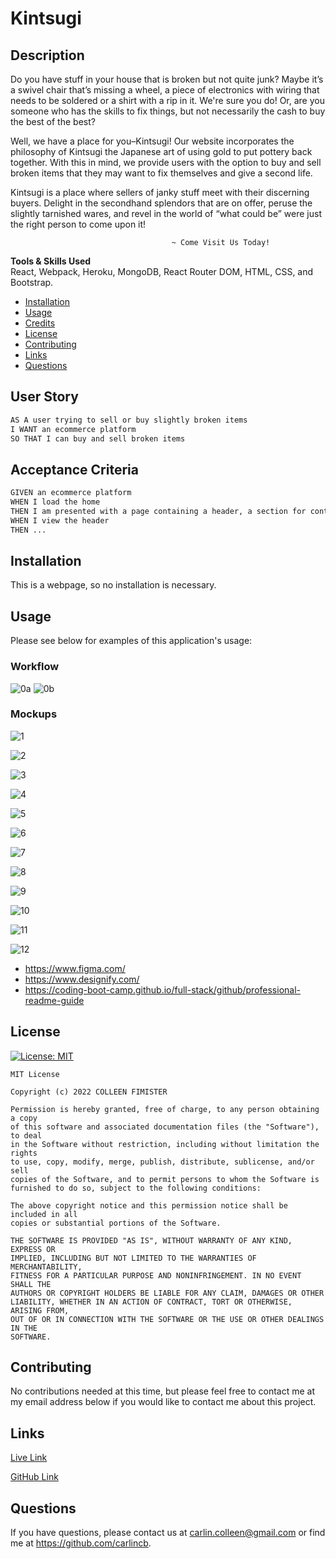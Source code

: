 # Kintsugi

## Description

Do you have stuff in your house that is broken but not quite junk? Maybe it’s a swivel chair that’s missing a wheel, a piece of electronics with wiring that needs to be soldered or a shirt with a rip in it. We're sure you do! Or, are you someone who has the skills to fix things, but not necessarily the cash to buy the best of the best?

Well, we have a place for you–Kintsugi! Our website incorporates the philosophy of Kintsugi the Japanese art of using gold to put pottery back together. With this in mind, we provide users with the option to buy and sell broken items that they may want to fix themselves and give a second life. 

Kintsugi is a place where sellers of janky stuff meet with their discerning buyers. Delight in the secondhand splendors that are on offer, peruse the slightly tarnished wares, and revel in the world of “what could be” were just the right person to come upon it!

										~ Come Visit Us Today!

**Tools & Skills Used**<br>
React, Webpack, Heroku, MongoDB, React Router DOM, HTML, CSS, and Bootstrap.

- [Installation](#installation)
- [Usage](#usage)
- [Credits](#credits)
- [License](#license)
- [Contributing](#contributing)
- [Links](#links)
- [Questions](#questions)

## User Story

```md
AS A user trying to sell or buy slightly broken items
I WANT an ecommerce platform
SO THAT I can buy and sell broken items
```

## Acceptance Criteria

```md
GIVEN an ecommerce platform
WHEN I load the home
THEN I am presented with a page containing a header, a section for content
WHEN I view the header
THEN ...
```

## Installation

This is a webpage, so no installation is necessary.

## Usage

Please see below for examples of this application's usage:

### Workflow

![0a](client/public/images/0a.png)
![0b](client/public/images/0a.png)

### Mockups

![1](client/public/images/1.png)

![2](client/public/images/2.png)

![3](client/public/images/3.png)

![4](client/public/images/4.png)

![5](client/public/images/5.png)

![6](client/public/images/6.png)

![7](client/public/images/7.png)

![8](client/public/images/8.png)

![9](client/public/images/9.png)

![10](client/public/images/10.png)

![11](client/public/images/11.png)

![12](client/public/images/12.png)


- https://www.figma.com/
- https://www.designify.com/
- https://coding-boot-camp.github.io/full-stack/github/professional-readme-guide

## License

[![License: MIT](https://img.shields.io/badge/License-MIT-yellow.svg)](https://opensource.org/licenses/MIT)<br/>

    MIT License

    Copyright (c) 2022 COLLEEN FIMISTER

    Permission is hereby granted, free of charge, to any person obtaining a copy
    of this software and associated documentation files (the "Software"), to deal
    in the Software without restriction, including without limitation the rights
    to use, copy, modify, merge, publish, distribute, sublicense, and/or sell
    copies of the Software, and to permit persons to whom the Software is
    furnished to do so, subject to the following conditions:

    The above copyright notice and this permission notice shall be included in all
    copies or substantial portions of the Software.

    THE SOFTWARE IS PROVIDED "AS IS", WITHOUT WARRANTY OF ANY KIND, EXPRESS OR
    IMPLIED, INCLUDING BUT NOT LIMITED TO THE WARRANTIES OF MERCHANTABILITY,
    FITNESS FOR A PARTICULAR PURPOSE AND NONINFRINGEMENT. IN NO EVENT SHALL THE
    AUTHORS OR COPYRIGHT HOLDERS BE LIABLE FOR ANY CLAIM, DAMAGES OR OTHER
    LIABILITY, WHETHER IN AN ACTION OF CONTRACT, TORT OR OTHERWISE, ARISING FROM,
    OUT OF OR IN CONNECTION WITH THE SOFTWARE OR THE USE OR OTHER DEALINGS IN THE
    SOFTWARE.

## Contributing

No contributions needed at this time, but please feel free to contact me at my email address below if you would like to contact me about this project.

## Links

[Live Link](https://kintsugi-johnslist.herokuapp.com/)

[GitHub Link](https://github.com/carlincb/johnslist)

## Questions

If you have questions, please contact us at carlin.colleen@gmail.com or find me at https://github.com/carlincb.
